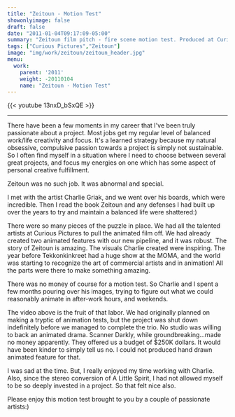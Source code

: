 ```yaml
---
title: "Zeitoun - Motion Test"
showonlyimage: false
draft: false
date: "2011-01-04T09:17:09-05:00"
summary: "Zeitoun film pitch - fire scene motion test. Produced at Curious Pictures"
tags: ["Curious Pictures","Zeitoun"]
image: "img/work/zeitoun/zeitoun_header.jpg"
menu:
  work:
    parent: '2011'
    weight: -20110104
    name: "Zeitoun - Motion Test"
---
```


{{< youtube 13nxD_bSxQE >}}

---


There have been a few moments in my career that I've been truly passionate about a project. Most jobs get my regular level of balanced work/life creativity and focus. It's a learned strategy because my natural obsessive, compulsive passion towards a project is simply not sustainable. So I often find myself in a situation where I need to choose between several great projects, and focus my energies on one which has some aspect of personal creative fulfillment.

Zeitoun was no such job. It was abnormal and special.

I met with the artist Charlie Griak, and we went over his boards, which were incredible. Then I read the book Zeitoun and any defenses I had built up over the years to try and maintain a balanced life were shattered:)

There were so many pieces of the puzzle in place. We had all the talented artists at Curious Pictures to pull the animated film off. We had already created two animated features with our new pipeline, and it was robust. The story of Zeitoun is amazing. The visuals Charlie created were inspiring. The year before Tekkonkinkreet had a huge show at the MOMA, and the world was starting to recognize the art of commercial artists and in animation! All the parts were there to make something amazing.

There was no money of course for a motion test. So Charlie and I spent a few months pouring over his images, trying to figure out what we could reasonably animate in after-work hours, and weekends.

The video above is the fruit of that labor. We had originally planned on making a tryptic of animation tests, but the project was shut down indefinitely before we managed to complete the trio. No studio was willing to back an animated drama. Scanner Darkly, while groundbreaking...made no money apparently. They offered us a budget of $250K dollars. It would have been kinder to simply tell us no. I could not produced hand drawn animated feature for that.

I was sad at the time. But, I really enjoyed my time working with Charlie. Also, since the stereo conversion of A Little Spirit, I had not allowed myself to be so deeply invested in a project. So that felt nice also.

Please enjoy this motion test brought to you by a couple of passionate artists:)
